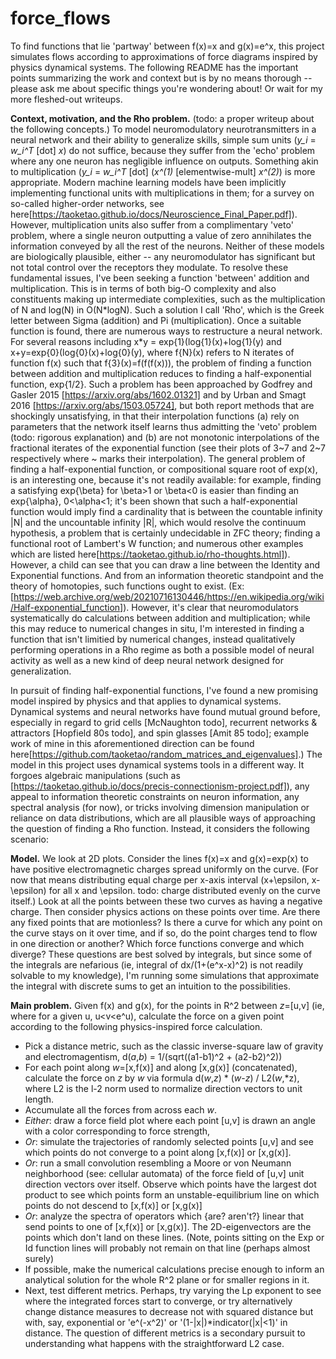 # force_flows
To find functions that lie 'partway' between f(x)=x and g(x)=e^x, this project simulates flows according to approximations of force diagrams inspired by physics dynamical systems. The following README has the important points summarizing the work and context but is by no means thorough -- please ask me about specific things you're wondering about! Or wait for my more fleshed-out writeups.

**Context, motivation, and the Rho problem.** (todo: a proper writeup about the following concepts.) To model neuromodulatory neurotransmitters in a neural network and their ability to generalize skills, simple sum units (*y_i* = *w_i^T* [dot] *x*) do not suffice, because they suffer from the 'echo' problem where any one neuron has negligible influence on outputs. Something akin to multiplication (*y_i* = *w_i^T* \[dot\] (*x^(1)* [elementwise-mult] *x^(2)*) is more appropriate. Modern machine learning models have been implicitly implementing functional units with multiplications in them; for a survey on so-called higher-order networks, see here[https://taoketao.github.io/docs/Neuroscience_Final_Paper.pdf]). However, multiplication units also suffer from a complimentary 'veto' problem, where a single neuron outputting a value of zero annihilates the information conveyed by all the rest of the neurons. Neither of these models are biologically plausible, either -- any neuromodulator has significant but not total control over the receptors they modulate. To resolve these fundamental issues, I've been seeking a function 'between' addition and multiplication. This is in terms of both big-O complexity and also constituents making up intermediate complexities, such as the multiplication of N and log(N) in O(N\*logN). Such a solution I call 'Rho', which is the Greek letter between Sigma (addition) and Pi (multiplication). Once a suitable function is found, there are numerous ways to restructure a neural network. For several reasons including x\*y = exp{1}(log{1}(x)+log{1}(y) and x+y=exp{0}(log{0}(x)+log{0}(y), where f{N}(x) refers to N iterates of function f(x) such that f{3}(x)=f(f(f(x))), the problem of finding a function between addition and multiplication reduces to finding a half-exponential function, exp{1/2}. Such a problem has been approached by Godfrey and Gasler 2015 [https://arxiv.org/abs/1602.01321] and by Urban and Smagt 2016 [https://arxiv.org/abs/1503.05724], but both report methods that are shockingly unsatisfying, in that their interpolation functions (a) rely on parameters that the network itself learns thus admitting the 'veto' problem (todo: rigorous explanation) and (b) are not monotonic interpolations of the fractional iterates of the exponential function (see their plots of 3\~7 and 2\~7 respectively where \~ marks their interpolation). The general problem of finding a half-exponential function, or compositional square root of exp(x), is an interesting one, because it's not readily available: for example, finding a satisfying exp{\beta} for \beta>1 or \beta<0 is easier than finding an exp{\alpha}, 0<\alpha<1; it's been shown that such a half-exponential function would imply find a cardinality that is between the countable infinity |N| and the uncountable infinity |R|, which would resolve the continuum hypothesis, a problem that is certainly undecidable in ZFC theory; finding a functional root of Lambert's W function; and numerous other examples which are listed here[https://taoketao.github.io/rho-thoughts.html]). However, a child can see that you can draw a line between the Identity and Exponential functions. And from an information theoretic standpoint and the theory of homotopies, such functions ought to exist. (Ex: [https://web.archive.org/web/20210716130446/https://en.wikipedia.org/wiki/Half-exponential_function]). However, it's clear that neuromodulators systematically do calculations between addition and multiplication; while this may reduce to numerical changes in situ, I'm interested in finding a function that isn't limitied by numerical changes, instead qualitatively performing operations in a Rho regime as both a possible model of neural activity as well as a new kind of deep neural network designed for generalization.

In pursuit of finding half-exponential functions, I've found a new promising model inspired by physics and that applies to dynamical systems. Dynamical systems and neural networks have found mutual ground before, especially in regard to grid cells [McNaughton todo], recurrent networks & attractors [Hopfield 80s todo], and spin glasses [Amit 85 todo]; example work of mine in this aforementioned direction can be found here[https://github.com/taoketao/random_matrices_and_eigenvalues].) The model in this project uses dynamical systems tools in a different way. It forgoes algebraic manipulations (such as [https://taoketao.github.io/docs/precis-connectionism-project.pdf]), any appeal to information theoretic constraints on neuron information, any spectral analysis (for now), or tricks involving dimension manipulation or reliance on data distributions, which are all plausible ways of approaching the question of finding a Rho function. Instead, it considers the following scenario:

**Model.** We look at 2D plots. Consider the lines f(x)=x and g(x)=exp(x) to have positive electromagnetic charges spread uniformly on the curve. (For now that means distributing equal charge per x-axis interval (x+\epsilon, x-\epsilon) for all x and \epsilon. todo: charge distributed evenly on the curve itself.) Look at all the points between these two curves as having a negative charge. Then consider physics actions on these points over time. Are there any fixed points that are motionless? Is there a curve for which any point on the curve stays on it over time, and if so, do the point charges tend to flow in one direction or another? Which force functions converge and which diverge? These questions are best solved by integrals, but since some of the integrals are nefarious (ie, integral of dx/(1+(e^x-x)^2) is not readily solvable to my knowledge), I'm running some simulations that approximate the integral with discrete sums to get an intuition to the possibilities. 

**Main problem.** Given f(x) and g(x), for the points in R^2 between *z*=\[u,v\] (ie, where for a given u, u\<v\<e^u), calculate the force on a given point according to the following physics-inspired force calculation.
- Pick a distance metric, such as the classic inverse-square law of gravity and electromagentism, d(*a*,*b*) = 1/(sqrt((a1-b1)^2 + (a2-b2)^2))
- For each point along *w*=\[x,f(x)\] and along \[x,g(x)\] (concatenated), calculate the force on *z* by *w* via formula d(*w*,*z*) * (*w*-*z*) / L2(*w*,*z), where L2 is the l-2 norm used to normalize direction vectors to unit length.
- Accumulate all the forces from across each *w*.
- *Either*: draw a force field plot where each point \[u,v\] is drawn an angle with a color corresponding to force strength,
- *Or*: simulate the trajectories of randomly selected points \[u,v\] and see which points do not converge to a point along \[x,f(x)\] or \[x,g(x)\].
- *Or*: run a small convolution resembling a Moore or von Neumann neighborhood (see: cellular automata) of the force field of \[u,v\] unit direction vectors over itself. Observe which points have the largest dot product to see which points form an unstable-equilibrium line on which points do not descend to \[x,f(x)\] or \[x,g(x)\]
- *Or*: analyze the spectra of operators which {are? aren't?} linear that send points to one of \[x,f(x)\] or \[x,g(x)\]. The 2D-eigenvectors are the points which don't land on these lines. (Note, points sitting on the Exp or Id function lines will probably not remain on that line (perhaps almost surely) 
- If possible, make the numerical calculations precise enough to inform an analytical solution for the whole R^2 plane or for smaller regions in it.
- Next, test different metrics. Perhaps, try varying the Lp exponent to see where the integrated forces start to converge, or try alternatively change distance measures to decrease not with squared distance but with, say, exponential or 'e^(-x^2)' or '(1-|x|)*indicator(|x|<1)' in distance. The question of different metrics is a secondary pursuit to understanding what happens with the straightforward L2 case.
